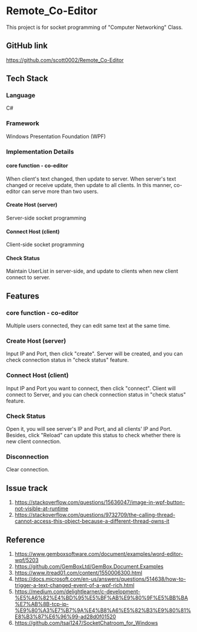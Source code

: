 # Remote_Co-Editor
This project is for socket programming of "Computer Networking" Class.

## GitHub link
https://github.com/scott0002/Remote_Co-Editor

## Tech Stack
### Language
C#
### Framework
Windows Presentation Foundation (WPF)
### Implementation Details
#### core function - co-editor
When client's text changed, then update to server. When server's text changed or receive update, then update to all clients. In this manner, co-editor can serve more than two users. 
#### Create Host (server)
Server-side socket programming
#### Connect Host (client)
Client-side socket programming
#### Check Status
Maintain UserList in server-side, and update to clients when new client connect to server.

## Features
### core function - co-editor
Multiple users connected, they can edit same text at the same time.

### Create Host (server)
Input IP and Port, then click "create". 
Server will be created, and you can check connection status in "check status" feature.

### Connect Host (client)
Input IP and Port you want to connect, then click "connect". 
Client will connect to Server, and you can check connection status in "check status" feature.

### Check Status
Open it, you will see server's IP and Port, and all clients' IP and Port. 
Besides, click "Reload" can update this status to check whether there is new client connection.

### Disconnection
Clear connection.

## Issue track
1. https://stackoverflow.com/questions/15636047/image-in-wpf-button-not-visible-at-runtime
2. https://stackoverflow.com/questions/9732709/the-calling-thread-cannot-access-this-object-because-a-different-thread-owns-it

## Reference
1. https://www.gemboxsoftware.com/document/examples/word-editor-wpf/5203
2. https://github.com/GemBoxLtd/GemBox.Document.Examples
3. https://www.itread01.com/content/1550006300.html
4. https://docs.microsoft.com/en-us/answers/questions/514638/how-to-trigger-a-text-changed-event-of-a-wpf-rich.html
5. https://medium.com/delightlearner/c-development-%E5%A6%82%E4%BD%95%E5%BF%AB%E9%80%9F%E5%BB%BA%E7%AB%8B-tcp-ip-%E9%80%A3%E7%B7%9A%E4%B8%A6%E5%82%B3%E9%80%81%E8%B3%87%E6%96%99-ad28d0f01520
6. https://github.com/tsai1247/SocketChatroom_for_Windows
